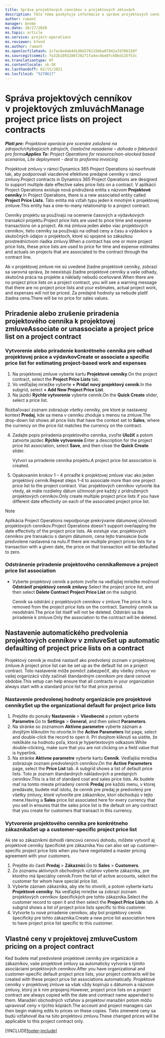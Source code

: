 ```yaml
---
title: Správa projektových cenníkov v projektových zmluvách
description: Táto téma poskytuje informácie o správe projektových cenníkov v projektových zmluvách.
author: rumant
manager: Annbe
ms.date: 10/27/2020
ms.topic: article
ms.service: project-operations
ms.reviewer: kfend
ms.author: rumant
ms.openlocfilehash: 2cfac6eda64d1d8e578115bba07942a7d786328f
ms.sourcegitcommit: fa32b1893286f20271fa4ec4be8fc68bd135f53c
ms.translationtype: HT
ms.contentlocale: sk-SK
ms.lasthandoff: 02/15/2021
ms.locfileid: "5278617"
---
```

# <a name="manage-project-price-lists-on-project-contracts"></a><span data-ttu-id="cc75f-103">Správa projektových cenníkov v projektových zmluvách</span><span class="sxs-lookup"><span data-stu-id="cc75f-103">Manage project price lists on project contracts</span></span>

<span data-ttu-id="cc75f-104">_**Platí pre:** Projektové operácie pre scenáre založené na zdrojoch/chýbajúcich zdrojoch, čiastočné nasadenie – dohoda o fakturácii pro forma_</span><span class="sxs-lookup"><span data-stu-id="cc75f-104">_**Applies To:** Project Operations for resource/non-stocked based scenarios, Lite deployment - deal to proforma invoicing_</span></span>

<span data-ttu-id="cc75f-105">Projektové zmluvy v rámci Dynamics 365 Project Operations sú navrhnuté tak, aby podporovali viacdenné efektívne predajné cenníky v rámci zmluvy.</span><span class="sxs-lookup"><span data-stu-id="cc75f-105">Project contracts in Dynamics 365 Project Operations are designed to support multiple date effective sales price lists on a contract.</span></span> <span data-ttu-id="cc75f-106">V aplikácii Project Operations existuje nová pridružená entita s názvom **Projektové cenníky**.</span><span class="sxs-lookup"><span data-stu-id="cc75f-106">In Project Operations, there is a new associated entity called **Project Price Lists**.</span></span> <span data-ttu-id="cc75f-107">Táto entita má vzťah typu jeden k mnohým k projektovej zmluve.</span><span class="sxs-lookup"><span data-stu-id="cc75f-107">This entity has a one-to-many relationship to a project contract.</span></span>

<span data-ttu-id="cc75f-108">Cenníky projektu sa používajú na ocenenie časových a výdavkových transakcií projektu.</span><span class="sxs-lookup"><span data-stu-id="cc75f-108">Project price lists are used to price time and expense transactions on a project.</span></span> <span data-ttu-id="cc75f-109">Ak má zmluva jeden alebo viac projektových cenníkov, tieto cenníky sa používajú na odhad ceny a času a výdavkov a skutočných údajov o projektoch, ktoré sú spojené so zákazkou prostredníctvom riadka zmluvy.</span><span class="sxs-lookup"><span data-stu-id="cc75f-109">When a contract has one or more project price lists, these price lists are used to price for time and expense estimates and actuals on projects that are associated to the contract through the contract line.</span></span>

<span data-ttu-id="cc75f-110">Ak v projektovej zmluve nie sú uvedené žiadne projektové cenníky, zobrazí sa varovná správa, že neexistujú žiadne projektové cenníky a vaše odhady, skutočná práca na projekte a náklady nebudú oceňované.</span><span class="sxs-lookup"><span data-stu-id="cc75f-110">When there are no project price lists on a project contract, you will see a warning message that there are no project price lists and your estimates, actual project work, and expenses will not be priced.</span></span> <span data-ttu-id="cc75f-111">Za predajné hodnoty sa nebude platiť žiadna cena.</span><span class="sxs-lookup"><span data-stu-id="cc75f-111">There will be no price for sales values.</span></span>

## <a name="associate-or-unassociate-a-project-price-list-on-a-project-contract"></a><span data-ttu-id="cc75f-112">Priradenie alebo zrušenie priradenia projektového cenníka k projektovej zmluve</span><span class="sxs-lookup"><span data-stu-id="cc75f-112">Associate or unassociate a project price list on a project contract</span></span>

### <a name="create-or-associate-a-specific-price-list-for-estimating-project-based-work-and-expenses"></a><span data-ttu-id="cc75f-113">Vytvorenie alebo priradenie konkrétneho cenníka pre odhad projektovej práce a výdavkov</span><span class="sxs-lookup"><span data-stu-id="cc75f-113">Create or associate a specific price list for estimating project-based work and expenses</span></span>

1. <span data-ttu-id="cc75f-114">Na projektovej zmluve vyberte kartu **Projektové cenníky**.</span><span class="sxs-lookup"><span data-stu-id="cc75f-114">On the project contract, select the **Project Price Lists** tab.</span></span>
2. <span data-ttu-id="cc75f-115">Vo vedľajšej mriežke vyberte **+ Pridať nový projektový cenník**.</span><span class="sxs-lookup"><span data-stu-id="cc75f-115">In the subgrid, select **+ Add New Project Price List**.</span></span>
3. <span data-ttu-id="cc75f-116">Na jazdci **Rýchle vytvorenie** vyberte cenník.</span><span class="sxs-lookup"><span data-stu-id="cc75f-116">On the **Quick Create** slider, select a price list.</span></span> 

  <span data-ttu-id="cc75f-117">Rozbaľovací zoznam zobrazuje všetky cenníky, pre ktoré je nastavený kontext **Predaj**, kde sa mena v cenníku zhoduje s menou na zmluve.</span><span class="sxs-lookup"><span data-stu-id="cc75f-117">The drop-down list shows all price lists that have the context set to **Sales**, where the currency on the price list matches the currency on the contract.</span></span>
  
4. <span data-ttu-id="cc75f-118">Zadajte popis priradenia projektového cenníka, zvoľte **Uložiť** a potom zatvorte jazdec **Rýchle vytvorenie**.</span><span class="sxs-lookup"><span data-stu-id="cc75f-118">Enter a description for the project price list association, select **Save**, and then close the **Quick Create** slider.</span></span>

   <span data-ttu-id="cc75f-119">Vytvorí sa priradenie cenníka projektu.</span><span class="sxs-lookup"><span data-stu-id="cc75f-119">A project price list association is created.</span></span>
   
5. <span data-ttu-id="cc75f-120">Opakovaním krokov 1 – 4 priraďte k projektovej zmluve viac ako jeden projektový cenník.</span><span class="sxs-lookup"><span data-stu-id="cc75f-120">Repeat steps 1-4 to associate more than one project price list to the project contract.</span></span> <span data-ttu-id="cc75f-121">Viac projektových cenníkov vytvorte iba vtedy, ak máte rozdielny dátum účinnosti pre každý z pridružených projektových cenníkov.</span><span class="sxs-lookup"><span data-stu-id="cc75f-121">Only create multiple project price lists if you have different date effectivity on each of the associated project price list.</span></span>

> [!NOTE]
> <span data-ttu-id="cc75f-122">Aplikácia Project Operations nepodporuje prekrývanie dátumovej účinnosti projektových cenníkov.</span><span class="sxs-lookup"><span data-stu-id="cc75f-122">Project Operations doesn't support overlapping the date effectivity of the project price lists.</span></span> <span data-ttu-id="cc75f-123">Ak existuje viac projektových cenníkov pre transakciu s daným dátumom, cena tejto transakcie bude predvolene nastavená na nulu.</span><span class="sxs-lookup"><span data-stu-id="cc75f-123">If there are multiple project prices lists for a transaction with a given date, the price on that transaction will be defaulted to zero.</span></span>

### <a name="remove-a-project-price-list-association"></a><span data-ttu-id="cc75f-124">Odstránenie priradenie projektového cenníka</span><span class="sxs-lookup"><span data-stu-id="cc75f-124">Remove a project price list association</span></span>

- <span data-ttu-id="cc75f-125">Vyberte projektový cenník a potom zvoľte na vedľajšej mriežke možnosť **Odstrániť projektový cenník zmluvy**.</span><span class="sxs-lookup"><span data-stu-id="cc75f-125">Select the project price list, and then select **Delete Contract Project Price List** on the subgrid.</span></span> 

  <span data-ttu-id="cc75f-126">Cenník sa odstráni z projektových cenníkov v zmluve.</span><span class="sxs-lookup"><span data-stu-id="cc75f-126">The price list is removed from the project price lists on the contract.</span></span> <span data-ttu-id="cc75f-127">Samotný cenník sa neodstráni.</span><span class="sxs-lookup"><span data-stu-id="cc75f-127">The price list itself will not be deleted.</span></span> <span data-ttu-id="cc75f-128">Odstráni sa iba priradenie k zmluve.</span><span class="sxs-lookup"><span data-stu-id="cc75f-128">Only the association to the contract will be deleted.</span></span>

## <a name="set-up-automatic-defaulting-of-project-price-lists-on-a-contract"></a><span data-ttu-id="cc75f-129">Nastavenie automatického predvolenia projektových cenníkov v zmluve</span><span class="sxs-lookup"><span data-stu-id="cc75f-129">Set up automatic defaulting of project price lists on a contract</span></span>

<span data-ttu-id="cc75f-130">Projektový cenník je možné nastaviť ako predvolený zoznam v projektovej zmluve.</span><span class="sxs-lookup"><span data-stu-id="cc75f-130">A project price list can be set up as the default list on a project contract.</span></span> <span data-ttu-id="cc75f-131">Toto nastavenie môže pomôcť zabezpečiť, aby všetky zmluvy vo vašej organizácii vždy začínali štandardným cenníkom pre dané cenové obdobie.</span><span class="sxs-lookup"><span data-stu-id="cc75f-131">This setup can help ensure that all contracts in your organization always start with a standard price list for that price period.</span></span>

### <a name="set-up-the-organizational-default-for-project-price-lists"></a><span data-ttu-id="cc75f-132">Nastavenie predvolenej hodnoty organizácie pre projektové cenníky</span><span class="sxs-lookup"><span data-stu-id="cc75f-132">Set up the organizational default for project price lists</span></span>

1. <span data-ttu-id="cc75f-133">Prejdite do ponuky **Nastavenie** > **Všeobecné** a potom vyberte **Parametre**.</span><span class="sxs-lookup"><span data-stu-id="cc75f-133">Go to **Settings** > **General**, and then select **Parameters**.</span></span>
2. <span data-ttu-id="cc75f-134">Na stránke so zoznamom **Aktívne parametre** vyberte záznam a dvojitým kliknutím ho otvorte.</span><span class="sxs-lookup"><span data-stu-id="cc75f-134">In the **Active Parameters** list page, select and double-click the record to open it.</span></span> <span data-ttu-id="cc75f-135">Pri dvojitom kliknutí sa uistite, že neklikáte na hodnotu poľa, ktorá je hypertextovým odkazom.</span><span class="sxs-lookup"><span data-stu-id="cc75f-135">While double–clicking, make sure that you are not clicking on a field value that is hyperlink.</span></span> 
3. <span data-ttu-id="cc75f-136">Na stránke **Aktívne parametre** vyberte kartu **Cenník**. Vedľajšia mriežka zobrazuje zoznam predvolených cenníkov.</span><span class="sxs-lookup"><span data-stu-id="cc75f-136">On the **Active Parameters** page, select the **Price List** tab. A subgrid shows a list of default price lists.</span></span> <span data-ttu-id="cc75f-137">Toto je zoznam štandardných nákladových a predajných cenníkov.</span><span class="sxs-lookup"><span data-stu-id="cc75f-137">This is a list of standard cost and sales price lists.</span></span> <span data-ttu-id="cc75f-138">Ak budete mať na tomto mieste priradený cenník **Predaj** pre každú menu, v ktorej predávate, budete mať istotu, že cenník pre predaj je predvolený pre všetky zmluvy, ktoré vytvoríte pre zákazníkov, ktorí obchodujú v tejto mene.</span><span class="sxs-lookup"><span data-stu-id="cc75f-138">Having a **Sales** price list associated here for every currency that you sell in ensures that the sales price list is the default on any contract that you create for customers that transact in this currency.</span></span>

### <a name="set-up-a-customer-specific-project-price-list"></a><span data-ttu-id="cc75f-139">Vytvorenie projektového cenníka pre konkrétneho zákazníka</span><span class="sxs-lookup"><span data-stu-id="cc75f-139">Set up a customer-specific project price list</span></span>

<span data-ttu-id="cc75f-140">Ak ste so zákazníkmi dohodli rámcovú cenovú dohodu, môžete vytvoriť aj projektové cenníky špecifické pre zákazníka.</span><span class="sxs-lookup"><span data-stu-id="cc75f-140">You can also set up customer–specific project price lists when you have negotiated a master pricing agreement with your customers.</span></span>

1. <span data-ttu-id="cc75f-141">Prejdite do časti **Predaj** > **Zákazníci**.</span><span class="sxs-lookup"><span data-stu-id="cc75f-141">Go to **Sales** > **Customers**.</span></span>
2. <span data-ttu-id="cc75f-142">Zo zoznamu aktívnych obchodných vzťahov vyberte zákazníka, pre ktorého má špeciálny cenník.</span><span class="sxs-lookup"><span data-stu-id="cc75f-142">From the list of active accounts, select the customer for whom have special price list.</span></span>
3. <span data-ttu-id="cc75f-143">Vyberte záznam zákazníka, aby ste ho otvorili, a potom vyberte kartu **Projektové cenníky**. Na vedľajšej mriežke sa zobrazí zoznam projektových cenníkov špecifických pre tohto zákazníka.</span><span class="sxs-lookup"><span data-stu-id="cc75f-143">Select the customer record to open it and then select the **Project Price Lists** tab. A subgrid shows a list of project price lists specific to this customer.</span></span> 
4. <span data-ttu-id="cc75f-144">Vytvorte tu nové priradenie cenníkov, aby bol projektový cenník špecifický pre tohto zákazníka.</span><span class="sxs-lookup"><span data-stu-id="cc75f-144">Create a new price list association here to have project price list specific to this customer.</span></span>

## <a name="custom-pricing-on-a-project-contract"></a><span data-ttu-id="cc75f-145">Vlastné ceny v projektovej zmluve</span><span class="sxs-lookup"><span data-stu-id="cc75f-145">Custom pricing on a project contract</span></span>

<span data-ttu-id="cc75f-146">Keď budete mať predvolené projektové cenníky pre organizácie a zákazníkov, vaše projektové zmluvy sa automaticky vytvoria s týmito asociáciami projektových cenníkov.</span><span class="sxs-lookup"><span data-stu-id="cc75f-146">After you have organizational and customer-specific default project price lists, your project contracts will be created with these project price list associations automatically.</span></span> <span data-ttu-id="cc75f-147">Projektové cenníky v projektovej zmluve sa však vždy kopírujú s dátumom a názvom zmluvy, ktorý je k nim pripojený.</span><span class="sxs-lookup"><span data-stu-id="cc75f-147">However, project price lists on a project contract are always copied with the date and contract name appended to them.</span></span> <span data-ttu-id="cc75f-148">Manažéri obchodných vzťahov a projektoví manažéri potom môžu upravovať ceny v týchto kópiách.</span><span class="sxs-lookup"><span data-stu-id="cc75f-148">The account and project managers can then begin making edits to prices on these copies.</span></span> <span data-ttu-id="cc75f-149">Tieto zmenené ceny sa budú vzťahovať iba na túto projektovú zmluvu.</span><span class="sxs-lookup"><span data-stu-id="cc75f-149">These changed prices will be applicable to this project contract only.</span></span>


[!INCLUDE[footer-include](../includes/footer-banner.md)]